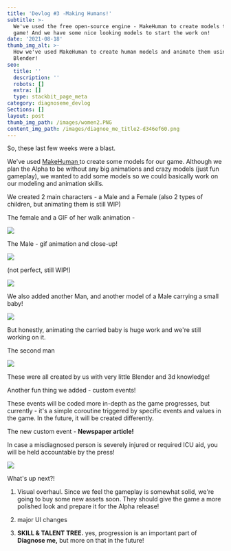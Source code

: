 ```yaml
---
title: 'Devlog #3 -Making Humans!'
subtitle: >-
  We've used the free open-source engine - MakeHuman to create models to our
  game! And we have some nice looking models to start the work on!
date: '2021-08-18'
thumb_img_alt: >-
  How we've used MakeHuman to create human models and animate them using
  Blender!
seo:
  title: ''
  description: ''
  robots: []
  extra: []
  type: stackbit_page_meta
category: diagnoseme_devlog
Sections: []
layout: post
thumb_img_path: /images/women2.PNG
content_img_path: /images/diagnoe_me_title2-d346ef60.png
---
```

So, these last few weeks were a blast.

We've used [MakeHuman ](http://www.makehumancommunity.org/)to create some models for our game. Although we plan the Alpha to be without any big animations and crazy models (just fun gameplay), we wanted to add some models so we could basically work on our modeling and animation skills.

We created 2 main characters - a Male and a Female (also 2 types of children, but animating them is still WIP)

The female and a GIF of her walk animation - 

![](/images/woman-7947f485.gif)



The Male - gif animation and close-up!

![](/images/man.gif)

(not perfect, still WIP!)

![](/images/Man1.PNG)



We also added another Man, and another model of a Male carrying a small baby!

![](/images/Carry%20Baby.PNG)

But honestly, animating the carried baby is huge work and we're still working on it.

The second man

![](/images/Man2.PNG)

These were all created by us with very little Blender and 3d knowledge! 



Another fun thing we added - custom events!

These events will be coded more in-depth as the game progresses, but currently - it's a simple coroutine triggered by specific events and values in the game. In the future, it will be created differently.

The new custom event - **Newspaper article!**

In case a misdiagnosed person is severely injured or required ICU aid, you will be held accountable by the press!

![](/images/NewsPaper.PNG)



What's up next?!

1.  Visual overhaul. Since we feel the gameplay is somewhat solid, we're going to buy some new assets soon. They should give the game a more polished look and prepare it for the Alpha release!

2.  major UI changes

3.  **SKILL & TALENT TREE.** yes, progression is an important part of **Diagnose me,** but more on that in the future!
